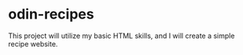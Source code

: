 # odin-recipes
This project will utilize my basic HTML skills, and I will create a simple recipe website.